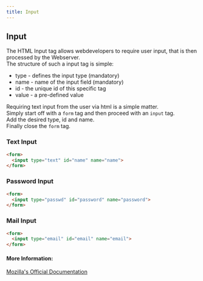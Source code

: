 ```yaml
---
title: Input
---
```

## Input

The HTML Input tag allows webdevelopers to require user input, that is then processed by the Webserver.  
The structure of such a input tag is simple:   
* type - defines the input type (mandatory)
* name - name of the input field (mandatory)
* id - the unique id of this specific tag
* value - a pre-defined value
  
Requiring text input from the user via html is a simple matter.  
Simply start off with a ```form``` tag and then proceed with an ```input``` tag.  
Add the desired type, id and name.  
Finally close the ```form``` tag.  

### Text Input
  
```html
<form>
  <input type="text" id="name" name="name">
</form>
```
  
### Password Input
  
```html
<form>
  <input type="passwd" id="password" name="password">
</form>
```
  
### Mail Input
  
```html
<form>
  <input type="email" id="email" name="email">
</form>
```
  
#### More Information:
  
[Mozilla's Official Documentation](https://developer.mozilla.org/en-US/docs/Web/HTML/Element/input)  
